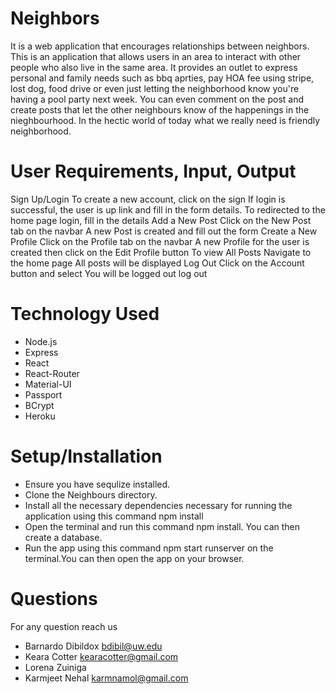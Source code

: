 # Neighbors

It is a web application that encourages relationships between neighbors. This is an application that allows users in an area to interact with other people who also live in the same area. It provides an outlet to express personal and family needs such as bbq aprties, pay HOA fee using stripe, lost dog, food drive or even just letting the neighborhood know you're having a pool party next week. You can even comment on the post and create posts that let the other neighbours know of the happenings in the nieghbourhood. In the hectic world of today what we really need is friendly neighborhood.

# User Requirements, Input, Output

Sign Up/Login To create a new account,
click on the sign If login is successful, the user is
up link and fill in the form details. To redirected to the home page
login, fill in the details
Add a New Post Click on the New Post tab on the navbar A new Post is created
and fill out the form
Create a New Profile Click on the Profile tab on the navbar A new Profile for the user is created
then click on the Edit Profile button
To view All Posts Navigate to the home page All posts will be displayed
Log Out Click on the Account button and select You will be logged out
log out

# Technology Used

- Node.js
- Express
- React
- React-Router
- Material-UI
- Passport
- BCrypt
- Heroku

# Setup/Installation

- Ensure you have sequlize installed.
- Clone the Neighbours directory.
- Install all the necessary dependencies necessary for running the application using this command npm install
- Open the terminal and run this command npm install. You can then create a database.
- Run the app using this command npm start runserver on the terminal.You can then open the app on your browser.

# Questions

For any question reach us

- Barnardo Dibildox bdibil@uw.edu
- Keara Cotter kearacotter@gmail.com
- Lorena Zuiniga
- Karmjeet Nehal karmnamol@gmail.com
